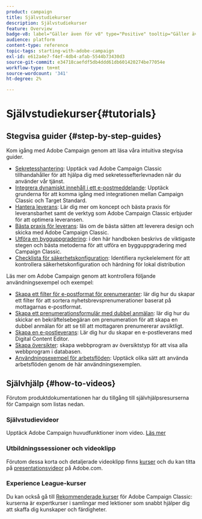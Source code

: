 ```yaml
---
product: campaign
title: Självstudiekurser
description: Självstudiekurser
feature: Overview
badge-v8: label="Gäller även för v8" type="Positive" tooltip="Gäller även Campaign v8"
audience: platform
content-type: reference
topic-tags: starting-with-adobe-campaign
exl-id: e612a4e7-f4ef-4db4-afab-5544b73430d3
source-git-commit: e34718caefdf5db4ddd61db601420274be77054e
workflow-type: tm+mt
source-wordcount: '341'
ht-degree: 2%

---
```


# Självstudiekurser{#tutorials}



## Stegvisa guider {#step-by-step-guides}

Kom igång med Adobe Campaign genom att läsa våra intuitiva stegvisa guider.

* [Sekretesshantering](https://helpx.adobe.com/se/campaign/kb/acc-privacy.html): Upptäck vad Adobe Campaign Classic tillhandahåller för att hjälpa dig med sekretessefterlevnaden när du använder vår tjänst.
* [Integrera dynamiskt innehåll i ett e-postmeddelande](https://experienceleague.adobe.com/docs/campaign-classic/using/integrating-with-adobe-experience-cloud/adobe-target/inserting-a-dynamic-image.html?lang=sv-SE): Upptäck grunderna för att komma igång med integrationen mellan Campaign Classic och Target Standard.
* [Hantera leverans](../../delivery/using/about-deliverability.md): Lär dig mer om koncept och bästa praxis för leveransbarhet samt de verktyg som Adobe Campaign Classic erbjuder för att optimera leveransen.
* [Bästa praxis för leverans](../../delivery/using/delivery-best-practices.md): läs om de bästa sätten att leverera design och skicka med Adobe Campaign Classic.
* [Utföra en bygguppgradering](https://helpx.adobe.com/se/campaign/kb/acc-build-upgrade.html): i den här handboken beskrivs de viktigaste stegen och bästa metoderna för att utföra en bygguppgradering med Campaign Classic.
* [Checklista för säkerhetskonfiguration](https://experienceleague.adobe.com/docs/campaign-classic/using/installing-campaign-classic/security-privacy/get-started-security-privacy.html?lang=sv): Identifiera nyckelelement för att kontrollera säkerhetskonfiguration och härdning för lokal distribution

Läs mer om Adobe Campaign genom att kontrollera följande användningsexempel och exempel:

* [Skapa ett filter för e-postformat för prenumeranter](../../platform/using/use-case.md#creating-a-filter-on-the-email-format-of-subscribers): lär dig hur du skapar ett filter för att sortera nyhetsbrevsprenumerationer baserat på mottagarnas e-postformat.
* [Skapa ett prenumerationsformulär med dubbel anmälan](../../web/using/use-cases-web-forms.md#create-a-subscription--form-with-double-opt-in): lär dig hur du skickar en bekräftelsebegäran om prenumeration för att skapa en dubbel anmälan för att se till att mottagaren prenumererar avsiktligt.
* [Skapa en e-postleverans](../../web/using/use-case-creating-an-email-delivery.md): Lär dig hur du skapar en e-postleverans med Digital Content Editor.
* [Skapa översikter](../../web/using/use-cases-creating-overviews.md): skapa webbprogram av översiktstyp för att visa alla webbprogram i databasen.
* [Användningsexempel för arbetsflöden](../../workflow/using/about-workflow-use-cases.md): Upptäck olika sätt att använda arbetsflöden genom de här användningsexemplen.

## Självhjälp {#how-to-videos}

Förutom produktdokumentationen har du tillgång till självhjälpsresurserna för Campaign som listas nedan.

### Självstudievideor

Upptäck Adobe Campaign huvudfunktioner inom video. [Läs mer](https://experienceleague.adobe.com/docs/campaign-classic-learn/tutorials/overview.html?lang=sv)

### Utbildningssessioner och videoklipp

Förutom dessa korta och detaljerade videoklipp finns [kurser](https://learning.adobe.com/catalog.html) och du kan titta på [presentationsvideor](https://www.adobe.com/training/video.html) på Adobe.com.

### Experience League-kurser

Du kan också gå till [Rekommenderade kurser](https://experienceleague.adobe.com/sv#dashboard/learning) för Adobe Campaign Classic: kurserna är expertkurser i samlingar med lektioner som snabbt hjälper dig att skaffa dig kunskaper och färdigheter.
